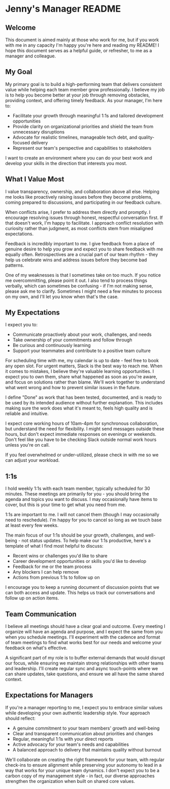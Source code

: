 # Jenny's Manager README

## Welcome
This document is aimed mainly at those who work for me, but if you work with me in any capacity I'm happy you're here and reading my README! I hope this document serves as a helpful guide, or refresher, to me as a manager and colleague.

## My Goal

My primary goal is to build a high-performing team that delivers consistent value while helping each team member grow professionally. I believe my job is to help you become better at your job through removing obstacles, providing context, and offering timely feedback.
As your manager, I'm here to:

* Facilitate your growth through meaningful 1:1s and tailored development opportunities
* Provide clarity on organizational priorities and shield the team from unnecessary disruptions
* Advocate for realistic timelines, manageable tech debt, and quality-focused delivery
* Represent our team's perspective and capabilities to stakeholders

I want to create an environment where you can do your best work and develop your skills in the direction that interests you most.

## What I Value Most

I value transparency, ownership, and collaboration above all else. Helping me looks like proactively raising issues before they become problems, coming prepared to discussions, and participating in our feedback culture.

When conflicts arise, I prefer to address them directly and promptly. I encourage resolving issues through honest, respectful conversation first. If that doesn't work, I'm happy to facilitate. I approach conflict resolution with curiosity rather than judgment, as most conflicts stem from misaligned expectations.

Feedback is incredibly important to me. I give feedback from a place of genuine desire to help you grow and expect you to share feedback with me equally often. Retrospectives are a crucial part of our team rhythm - they help us celebrate wins and address issues before they become bad patterns.

One of my weaknesses is that I sometimes take on too much. If you notice me overcommitting, please point it out. I also tend to process things verbally, which can sometimes be confusing - if I'm not making sense, please ask me to clarify. Sometimes I might need a few minutes to process on my own, and I'll let you know when that's the case.

## My Expectations

I expect you to:

* Communicate proactively about your work, challenges, and needs
* Take ownership of your commitments and follow through
* Be curious and continuously learning
* Support your teammates and contribute to a positive team culture

For scheduling time with me, my calendar is up to date - feel free to book any open slot. For urgent matters, Slack is the best way to reach me.
When it comes to mistakes, I believe they're valuable learning opportunities. I expect you to own them, share what happened as soon as you're aware, and focus on solutions rather than blame. We'll work together to understand what went wrong and how to prevent similar issues in the future.

I define "Done" as work that has been tested, documented, and is ready to be used by its intended audience without further explanation. This includes making sure the work does what it's meant to, feels high quality and is reliable and intuitive.

I expect core working hours of 10am-4pm for synchronous collaboration, but understand the need for flexibility. I might send messages outside these hours, but don't expect immediate responses on evenings or weekends. Don't feel like you have to be checking Slack outside normal work hours unless you're on call.

If you feel overwhelmed or under-utilized, please check in with me so we can adjust your workload.

## 1:1s

I hold weekly 1:1s with each team member, typically scheduled for 30 minutes. These meetings are primarily for you - you should bring the agenda and topics you want to discuss. I may occasionally have items to cover, but this is your time to get what you need from me.

1:1s are important to me. I will not cancel them (though I may occasionally need to reschedule). I'm happy for you to cancel so long as we touch base at least every few weeks.

The main focus of our 1:1s should be your growth, challenges, and well-being - not status updates. To help make our 1:1s productive, here's a template of what I find most helpful to discuss:

* Recent wins or challenges you'd like to share
* Career development opportunities or skills you'd like to develop
* Feedback for me or the team process
* Any blockers I can help remove
* Actions from previous 1:1s to follow up on

I encourage you to keep a running document of discussion points that we can both access and update. This helps us track our conversations and follow up on action items.

## Team Communication

I believe all meetings should have a clear goal and outcome. Every meeting I organize will have an agenda and purpose, and I expect the same from you when you schedule meetings. I'll experiment with the cadence and format of team meetings to find what works best for our needs and welcome your feedback on what's effective.

A significant part of my role is to buffer external demands that would disrupt our focus, while ensuring we maintain strong relationships with other teams and leadership. I'll create regular sync and async touch-points where we can share updates, take questions, and ensure we all have the same shared context.

## Expectations for Managers

If you're a manager reporting to me, I expect you to embrace similar values while developing your own authentic leadership style. Your approach should reflect:

* A genuine commitment to your team members' growth and well-being
* Clear and transparent communication about priorities and changes
* Regular, meaningful 1:1s with your direct reports
* Active advocacy for your team's needs and capabilities
* A balanced approach to delivery that maintains quality without burnout

We'll collaborate on creating the right framework for your team, with regular check-ins to ensure alignment while preserving your autonomy to lead in a way that works for your unique team dynamics. I don't expect you to be a carbon copy of my management style - in fact, our diverse approaches strengthen the organization when built on shared core values.
 
